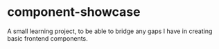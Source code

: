 # component-showcase
A small learning project, to be able to bridge any gaps I have in creating basic frontend components.
